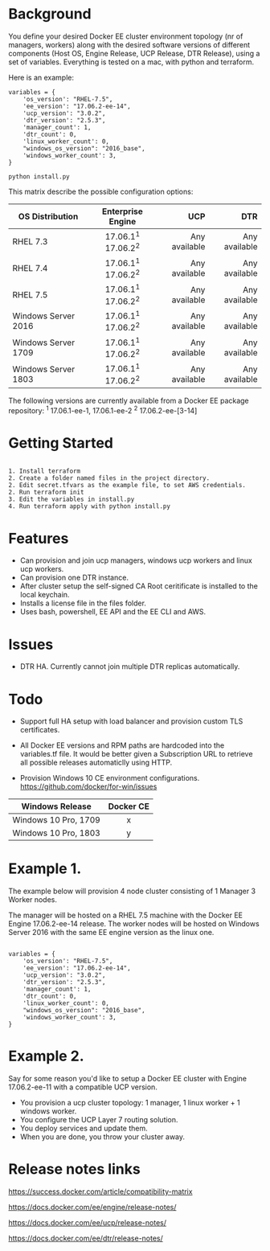 
# Background

You define your desired Docker EE cluster environment topology (nr of managers, workers) along 
with the desired software versions of different components (Host OS, Engine Release, UCP Release, DTR Release),
using a set of variables. Everything is tested on a mac, with python and terraform.

Here is an example:


```
variables = {
    'os_version': "RHEL-7.5",
    'ee_version': "17.06.2-ee-14",
    'ucp_version': "3.0.2",
    'dtr_version': "2.5.3",
    'manager_count': 1,
    'dtr_count': 0,
    'linux_worker_count': 0,
    "windows_os_version": "2016_base",
    'windows_worker_count': 3,
}
```

```
python install.py
```

This matrix describe the possible configuration options:


| OS Distribution        | Enterprise Engine           | UCP  | DTR |
| ------------- |:-------------:| -----:| -----:|
| RHEL 7.3      | 17.06.1<sup>1</sup> 17.06.2<sup>2</sup>  | Any available | Any available |
| RHEL 7.4      | 17.06.1<sup>1</sup> 17.06.2<sup>2</sup>      |   Any available | Any available |
| RHEL 7.5 | 17.06.1<sup>1</sup> 17.06.2<sup>2</sup>      |    Any available | Any available |
| Windows Server 2016 | 17.06.1<sup>1</sup> 17.06.2<sup>2</sup>     |    Any available | Any available |
| Windows Server 1709 | 17.06.1<sup>1</sup> 17.06.2<sup>2</sup>      |    Any available | Any available |
| Windows Server 1803 | 17.06.1<sup>1</sup> 17.06.2<sup>2</sup>      |    Any available | Any available |

The following versions are currently available from a Docker EE package repository:
<sup>1</sup> 17.06.1-ee-1, 17.06.1-ee-2
<sup>2</sup> 17.06.2-ee-[3-14]



# Getting Started
 
```

1. Install terraform
2. Create a folder named files in the project directory.
2. Edit secret.tfvars as the example file, to set AWS credentials.
2. Run terraform init
3. Edit the variables in install.py
4. Run terraform apply with python install.py

```
# Features
* Can provision and join ucp managers, windows ucp workers and linux ucp workers.
* Can provision one DTR instance.
* After cluster setup the self-signed CA Root ceritificate is installed to the local keychain.
* Installs a license file in the files folder.
* Uses bash, powershell, EE API and the EE CLI and AWS.

# Issues
* DTR HA. Currently cannot join multiple DTR replicas automatically.

# Todo

* Support full HA setup with load balancer and provision custom TLS certificates.
* All Docker EE versions and RPM paths are hardcoded into the variables.tf file. It would be better given a Subscription URL to retrieve all possible releases automaticlly using HTTP.

* Provision Windows 10 CE environment configurations. 
https://github.com/docker/for-win/issues

| Windows Release        | Docker CE           | 
| ------------- |:-------------:|  
| Windows 10 Pro, 1709   |  x | 
| Windows 10 Pro, 1803     |  y |
 

# Example 1.

The example below will provision 4 node cluster consisting of 1 Manager 3 Worker nodes.

The manager will be hosted on a RHEL 7.5 machine with the Docker EE Engine 17.06.2-ee-14 release.
The worker nodes will be hosted on Windows Server 2016 with the same EE engine version as the linux one.

``` (install.py)

variables = {
    'os_version': "RHEL-7.5",
    'ee_version': "17.06.2-ee-14",
    'ucp_version': "3.0.2",
    'dtr_version': "2.5.3",
    'manager_count': 1,
    'dtr_count': 0,
    'linux_worker_count': 0,
    "windows_os_version": "2016_base",
    'windows_worker_count': 3,
}
```

# Example 2.
Say for some reason you'd like to setup a Docker EE cluster with Engine 17.06.2-ee-11 with a compatible UCP version.

* You provision a ucp cluster topology: 1 manager, 1 linux worker + 1 windows worker.
* You configure the UCP Layer 7 routing solution.
* You deploy services and update them.
* When you are done, you throw your cluster away.

# Release notes links

https://success.docker.com/article/compatibility-matrix

https://docs.docker.com/ee/engine/release-notes/

https://docs.docker.com/ee/ucp/release-notes/

https://docs.docker.com/ee/dtr/release-notes/
